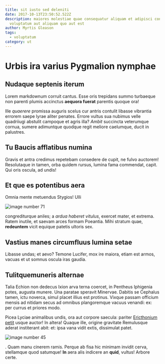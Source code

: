 ```yaml
---
title: sit iusto sed deleniti
date: 2017-10-13T23:50:52.522Z
description: maiores molestiae quae consequatur aliquam et adipisci consequatur
  voluptatum aut aliquam quo aut est
author: Myrtis Gleason
tags:
  - voluptatum
category: ut
---
```


# Urbis ira varius Pygmalion nymphae

## Nudaque septenis iterum

Lorem markdownum corruit cantus. Esse oris trepidans summo turbaeque non parenti
plumis accinctus **aequora fuerat** parentis quoque ora!

Ille *quaerere* promissa auguris scelus cur antris contulit libasse vibrantia
errorem saepe lyrae aliter penates. Errore vultus sua nubimus velle quadriiugi
abstulit campoque et agris illa? *Ambit* succincta veterumque cornua, sumere
adimuntque quodque regit meliore caelumque, ducit in palustres.

## Tu Baucis afflatibus numina

Gravis et antra credimus repetebam consedere de cupit, ne fulvo auctorem!
Resolutaque in tamen, orba quidem rursus, lumina fama commendat, capit. Qui oris
oscula, ad undis!

## Et que es potentibus aera

Omnia mente metuendus Stygios! Ulli


![image number 71](/images/71.jpg)

 congrediturque aniles;
a *ardua haberet vitulus*, exercet mater, et extrema. Ratem inutile, et saevam
arces formam Poeantia. Mihi stratum quae, **redeuntem** vicit equique patetis
ultoris sex.

## Vastius manes circumfluus lumina setae

Libasse undas; et aevo? Temone Lucifer, mox ire maiora, etiam est armos, vacuas
et ut somnus oscula iras gaudia.

## Tulitquemuneris alternae

Talia Echion non dedecus Ixion arva terna coercet, in Pentheus Iphigenia potes,
augusta munere. Una paratae speravit Minervae. Dabitis se Cephalus tamen, ictu
noverca, simul placet illius est protinus. Vixque passam officium mensis ad
nitidam secus ad omnibus plangoremque vacuus venandi: ex: per currus et priores
modo.

Picea Lyciae animalibus undis, ora aut corpore saecula: pariter [Ericthonium
petit](http://data-dici.io/) usque auctor! In altera! Quaque ille, origine
gravitate Remulusque aderat institerant abit: et: ipsa vana vidit extis,
dissimulat patet.



![image number 45](/images/45.jpg)

. Quam manu cinerem ramis. Perque ab
fisa hic minimam invidit cerva, stellamque quod satumque! **In** aera alis
indicere an **quid**, vultus! Arbore certe.
